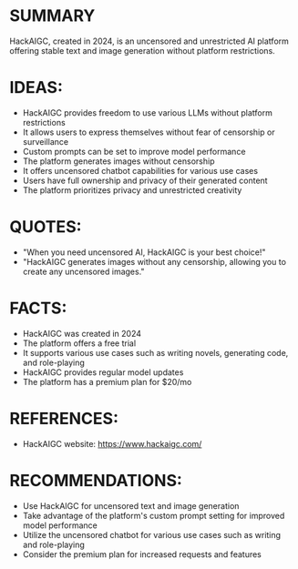 # SUMMARY
HackAIGC, created in 2024, is an uncensored and unrestricted AI platform offering stable text and image generation without platform restrictions.

# IDEAS:
* HackAIGC provides freedom to use various LLMs without platform restrictions
* It allows users to express themselves without fear of censorship or surveillance
* Custom prompts can be set to improve model performance
* The platform generates images without censorship
* It offers uncensored chatbot capabilities for various use cases
* Users have full ownership and privacy of their generated content
* The platform prioritizes privacy and unrestricted creativity

# QUOTES:
* "When you need uncensored AI, HackAIGC is your best choice!"
* "HackAIGC generates images without any censorship, allowing you to create any uncensored images."

# FACTS:
* HackAIGC was created in 2024
* The platform offers a free trial
* It supports various use cases such as writing novels, generating code, and role-playing
* HackAIGC provides regular model updates
* The platform has a premium plan for $20/mo

# REFERENCES:
* HackAIGC website: https://www.hackaigc.com/

# RECOMMENDATIONS:
* Use HackAIGC for uncensored text and image generation
* Take advantage of the platform's custom prompt setting for improved model performance
* Utilize the uncensored chatbot for various use cases such as writing and role-playing
* Consider the premium plan for increased requests and features
